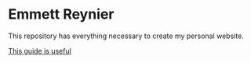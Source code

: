# Emmett Reynier  
This repository has everything necessary to create my personal website. 

[This guide is useful](https://rstudio4edu.github.io/rstudio4edu-book/intro-rmd.html)
